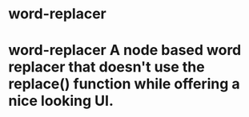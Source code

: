 # word-replacer
# word-replacer A node based word replacer that doesn't use the replace() function while offering a nice looking UI.
